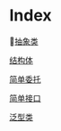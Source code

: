# Index

:grimacing:[抽象类](https://github.com/makeF/Study_Code/blob/master/Abstract_Class.cs)

[结构体](https://github.com/makeF/Study_Code/blob/master/DateTime_Struct.cs)

[简单委托](https://github.com/makeF/Study_Code/blob/master/First_Delegate.cs)

[简单接口](https://github.com/makeF/Study_Code/blob/master/First_Interface.cs)

[泛型类](https://github.com/makeF/Study_Code/blob/master/Generic_Class.cs)
